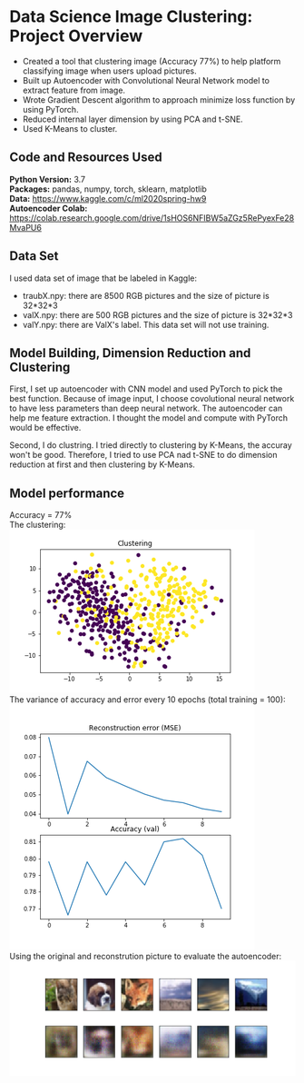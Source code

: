 # Data Science Image Clustering: Project Overview
* Created a tool that clustering image (Accuracy 77%) to help platform classifying image when users upload pictures.
* Built up Autoencoder with Convolutional Neural Network model to extract feature from image.
* Wrote Gradient Descent algorithm to approach minimize loss function by using PyTorch.
* Reduced internal layer dimension by using PCA and t-SNE.
* Used K-Means to cluster.

## Code and Resources Used
**Python Version:** 3.7  
**Packages:** pandas, numpy, torch, sklearn, matplotlib  
**Data:** https://www.kaggle.com/c/ml2020spring-hw9  
**Autoencoder Colab:** https://colab.research.google.com/drive/1sHOS6NFIBW5aZGz5RePyexFe28MvaPU6  

## Data Set
I used data set of image that be labeled in Kaggle:
* traubX.npy: there are 8500 RGB pictures and the size of picture is 32\*32\*3
* valX.npy: there are 500 RGB pictures and the size of picture is 32\*32\*3
* valY.npy: there are ValX's label. This data set will not use training.    

## Model Building, Dimension Reduction and Clustering
First, I set up autoencoder with CNN model and used PyTorch to pick the best function. Because of image input, I choose covolutional neural network to have less parameters than deep neural network. The autoencoder can help me feature extraction. I thought the model and compute with PyTorch would be effective.

Second, I do clustring. I tried directly to clustering by K-Means, the accuray won't be good. Therefore, I tried to use PCA nad t-SNE to do dimension reduction at first and then clustering by K-Means.
   

## Model performance
 Accuracy = 77%  
The clustering:   
![alt text](https://github.com/ILing82816/ds_image_clustering_proj/blob/master/Figure/Clustering.png)  
The variance of accuracy and error every 10 epochs (total training = 100):    
![alt text](https://github.com/ILing82816/ds_image_clustering_proj/blob/master/Figure/accuracy.png)    
Using the original and reconstrution picture to evaluate the autoencoder:    
![alt text](https://github.com/ILing82816/ds_image_clustering_proj/blob/master/Figure/compare_ori_and_reconstruct.png)    
  
